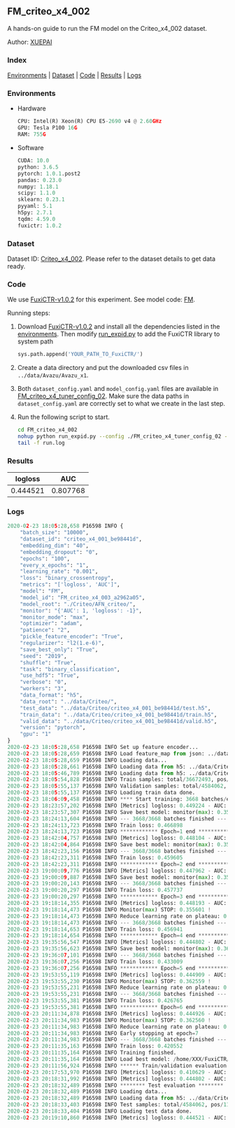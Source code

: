 ## FM_criteo_x4_002

A hands-on guide to run the FM model on the Criteo_x4_002 dataset.

Author: [XUEPAI](https://github.com/xue-pai)

### Index
[Environments](#Environments) | [Dataset](#Dataset) | [Code](#Code) | [Results](#Results) | [Logs](#Logs)

### Environments
+ Hardware

  ```python
  CPU: Intel(R) Xeon(R) CPU E5-2690 v4 @ 2.60GHz
  GPU: Tesla P100 16G
  RAM: 755G

  ```

+ Software

  ```python
  CUDA: 10.0
  python: 3.6.5
  pytorch: 1.0.1.post2
  pandas: 0.23.0
  numpy: 1.18.1
  scipy: 1.1.0
  sklearn: 0.23.1
  pyyaml: 5.1
  h5py: 2.7.1
  tqdm: 4.59.0
  fuxictr: 1.0.2
  ```

### Dataset
Dataset ID: [Criteo_x4_002](https://github.com/openbenchmark/BARS/blob/master/ctr_prediction/datasets/Criteo/README.md#Criteo_x4_002). Please refer to the dataset details to get data ready.

### Code

We use [FuxiCTR-v1.0.2](fuxictr_url) for this experiment. See model code: [FM](https://github.com/xue-pai/FuxiCTR/blob/v1.0.2/fuxictr/pytorch/models/FM.py).

Running steps:

1. Download [FuxiCTR-v1.0.2](fuxictr_url) and install all the dependencies listed in the [environments](#environments). Then modify [run_expid.py](./run_expid.py#L5) to add the FuxiCTR library to system path
    
    ```python
    sys.path.append('YOUR_PATH_TO_FuxiCTR/')
    ```

2. Create a data directory and put the downloaded csv files in `../data/Avazu/Avazu_x1`.

3. Both `dataset_config.yaml` and `model_config.yaml` files are available in [FM_criteo_x4_tuner_config_02](./FM_criteo_x4_tuner_config_02). Make sure the data paths in `dataset_config.yaml` are correctly set to what we create in the last step.

4. Run the following script to start.

    ```bash
    cd FM_criteo_x4_002
    nohup python run_expid.py --config ./FM_criteo_x4_tuner_config_02 --expid FM_criteo_x4_003_608b63aa --gpu 0 > run.log &
    tail -f run.log
    ```

### Results

| logloss | AUC  |
|:--------------------:|:--------------------:|
| 0.444521 | 0.807768  |


### Logs
```python
2020-02-23 18:05:28,658 P16598 INFO {
    "batch_size": "10000",
    "dataset_id": "criteo_x4_001_be98441d",
    "embedding_dim": "40",
    "embedding_dropout": "0",
    "epochs": "100",
    "every_x_epochs": "1",
    "learning_rate": "0.001",
    "loss": "binary_crossentropy",
    "metrics": "['logloss', 'AUC']",
    "model": "FM",
    "model_id": "FM_criteo_x4_003_a2962a05",
    "model_root": "./Criteo/AFN_criteo/",
    "monitor": "{'AUC': 1, 'logloss': -1}",
    "monitor_mode": "max",
    "optimizer": "adam",
    "patience": "2",
    "pickle_feature_encoder": "True",
    "regularizer": "l2(1.e-6)",
    "save_best_only": "True",
    "seed": "2019",
    "shuffle": "True",
    "task": "binary_classification",
    "use_hdf5": "True",
    "verbose": "0",
    "workers": "3",
    "data_format": "h5",
    "data_root": "../data/Criteo/",
    "test_data": "../data/Criteo/criteo_x4_001_be98441d/test.h5",
    "train_data": "../data/Criteo/criteo_x4_001_be98441d/train.h5",
    "valid_data": "../data/Criteo/criteo_x4_001_be98441d/valid.h5",
    "version": "pytorch",
    "gpu": "1"
}
2020-02-23 18:05:28,658 P16598 INFO Set up feature encoder...
2020-02-23 18:05:28,659 P16598 INFO Load feature_map from json: ../data/Criteo/criteo_x4_001_be98441d/feature_map.json
2020-02-23 18:05:28,659 P16598 INFO Loading data...
2020-02-23 18:05:28,661 P16598 INFO Loading data from h5: ../data/Criteo/criteo_x4_001_be98441d/train.h5
2020-02-23 18:05:46,789 P16598 INFO Loading data from h5: ../data/Criteo/criteo_x4_001_be98441d/valid.h5
2020-02-23 18:05:54,828 P16598 INFO Train samples: total/36672493, pos/9396350, neg/27276143, ratio/25.62%
2020-02-23 18:05:55,137 P16598 INFO Validation samples: total/4584062, pos/1174544, neg/3409518, ratio/25.62%
2020-02-23 18:05:55,137 P16598 INFO Loading train data done.
2020-02-23 18:06:09,458 P16598 INFO **** Start training: 3668 batches/epoch ****
2020-02-23 18:23:57,202 P16598 INFO [Metrics] logloss: 0.449224 - AUC: 0.802329
2020-02-23 18:23:57,307 P16598 INFO Save best model: monitor(max): 0.353105
2020-02-23 18:24:13,604 P16598 INFO --- 3668/3668 batches finished ---
2020-02-23 18:24:13,723 P16598 INFO Train loss: 0.466898
2020-02-23 18:24:13,723 P16598 INFO ************ Epoch=1 end ************
2020-02-23 18:42:04,757 P16598 INFO [Metrics] logloss: 0.448104 - AUC: 0.803612
2020-02-23 18:42:04,864 P16598 INFO Save best model: monitor(max): 0.355508
2020-02-23 18:42:23,156 P16598 INFO --- 3668/3668 batches finished ---
2020-02-23 18:42:23,311 P16598 INFO Train loss: 0.459605
2020-02-23 18:42:23,311 P16598 INFO ************ Epoch=2 end ************
2020-02-23 19:00:09,776 P16598 INFO [Metrics] logloss: 0.447962 - AUC: 0.803838
2020-02-23 19:00:09,887 P16598 INFO Save best model: monitor(max): 0.355876
2020-02-23 19:00:20,143 P16598 INFO --- 3668/3668 batches finished ---
2020-02-23 19:00:20,297 P16598 INFO Train loss: 0.457737
2020-02-23 19:00:20,297 P16598 INFO ************ Epoch=3 end ************
2020-02-23 19:18:14,355 P16598 INFO [Metrics] logloss: 0.448193 - AUC: 0.803793
2020-02-23 19:18:14,473 P16598 INFO Monitor(max) STOP: 0.355601 !
2020-02-23 19:18:14,473 P16598 INFO Reduce learning rate on plateau: 0.000100
2020-02-23 19:18:14,473 P16598 INFO --- 3668/3668 batches finished ---
2020-02-23 19:18:14,653 P16598 INFO Train loss: 0.456941
2020-02-23 19:18:14,654 P16598 INFO ************ Epoch=4 end ************
2020-02-23 19:35:56,547 P16598 INFO [Metrics] logloss: 0.444802 - AUC: 0.807371
2020-02-23 19:35:56,623 P16598 INFO Save best model: monitor(max): 0.362569
2020-02-23 19:36:07,101 P16598 INFO --- 3668/3668 batches finished ---
2020-02-23 19:36:07,256 P16598 INFO Train loss: 0.433009
2020-02-23 19:36:07,256 P16598 INFO ************ Epoch=5 end ************
2020-02-23 19:53:55,119 P16598 INFO [Metrics] logloss: 0.444909 - AUC: 0.807468
2020-02-23 19:53:55,230 P16598 INFO Monitor(max) STOP: 0.362559 !
2020-02-23 19:53:55,231 P16598 INFO Reduce learning rate on plateau: 0.000010
2020-02-23 19:53:55,231 P16598 INFO --- 3668/3668 batches finished ---
2020-02-23 19:53:55,381 P16598 INFO Train loss: 0.426765
2020-02-23 19:53:55,381 P16598 INFO ************ Epoch=6 end ************
2020-02-23 20:11:34,878 P16598 INFO [Metrics] logloss: 0.444926 - AUC: 0.807486
2020-02-23 20:11:34,983 P16598 INFO Monitor(max) STOP: 0.362560 !
2020-02-23 20:11:34,983 P16598 INFO Reduce learning rate on plateau: 0.000001
2020-02-23 20:11:34,983 P16598 INFO Early stopping at epoch=7
2020-02-23 20:11:34,983 P16598 INFO --- 3668/3668 batches finished ---
2020-02-23 20:11:35,163 P16598 INFO Train loss: 0.420552
2020-02-23 20:11:35,164 P16598 INFO Training finished.
2020-02-23 20:11:35,164 P16598 INFO Load best model: /home/XXX/FuxiCTR/benchmarks/Criteo/AFN_criteo/criteo_x4_001_be98441d/FM_criteo_x4_003_a2962a05_criteo_x4_001_be98441d_model.ckpt
2020-02-23 20:11:56,924 P16598 INFO ****** Train/validation evaluation ******
2020-02-23 20:17:53,970 P16598 INFO [Metrics] logloss: 0.410629 - AUC: 0.841832
2020-02-23 20:18:31,992 P16598 INFO [Metrics] logloss: 0.444802 - AUC: 0.807371
2020-02-23 20:18:32,489 P16598 INFO ******** Test evaluation ********
2020-02-23 20:18:32,489 P16598 INFO Loading data...
2020-02-23 20:18:32,489 P16598 INFO Loading data from h5: ../data/Criteo/criteo_x4_001_be98441d/test.h5
2020-02-23 20:18:33,403 P16598 INFO Test samples: total/4584062, pos/1174544, neg/3409518, ratio/25.62%
2020-02-23 20:18:33,404 P16598 INFO Loading test data done.
2020-02-23 20:19:10,860 P16598 INFO [Metrics] logloss: 0.444521 - AUC: 0.807768

```
